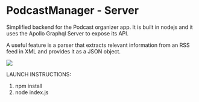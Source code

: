# PodcastManager - Server

Simplified backend for the Podcast organizer app. It is built in nodejs and it uses the Apollo Graphql Server to expose its API. 

A useful feature is a parser that extracts relevant information from an RSS feed in XML and provides it as a JSON object.

![](github/screenshot.png)

LAUNCH INSTRUCTIONS:
  1) npm install
  2) node index.js
